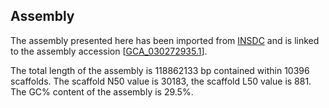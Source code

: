 **Assembly**
--------

The assembly presented here has been imported from [INSDC](http://www.insdc.org) and is linked to the assembly accession [[GCA\_030272935.1](http://www.ebi.ac.uk/ena/data/view/GCA_030272935.1)].

The total length of the assembly is 118862133 bp contained within 10396 scaffolds.
The scaffold N50 value is 30183, the scaffold L50 value is 881.
The GC% content of the assembly is 29.5%.
